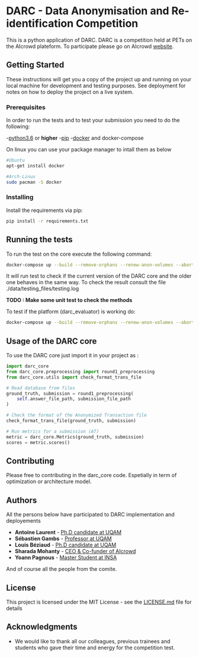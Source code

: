 # DARC - Data Anonymisation and Re-identification Competition

This is a python application of DARC. DARC is a competition held at PETs on the
AIcrowd plateform. To participate please go on AIcrowd
[website](https://www.aicrowd.com/challenges/data-anonymization-and-re-identification-competition-darc).

## Getting Started

These instructions will get you a copy of the project up and running on your
local machine for development and testing purposes. See deployment for notes on
how to deploy the project on a live system.

### Prerequisites

In order to run the tests and to test your submission you need to do the following:

-[python3.6](https://www.python.org/downloads/release/python-366/) or **higher**
-[pip](https://pip.pypa.io/en/stable/)
-[docker](https://docs.docker.com/get-started/) and docker-compose

On linux you can use your package manager to intall them as below
```bash
#Ubuntu
apt-get install docker

#Arch-Linux
sudo pacman -S docker
```

### Installing

Install the requirements via pip:

```bash
pip install -r requirements.txt
```

## Running the tests

To run the test on the core execute the following command:

```bash
docker-compose up --build --remove-orphans --renew-anon-volumes --abort-on-container-exit test
```

It will run test to check if the current version of the DARC core and the older
one behaves in the same way. To check the result consult the file
./data/testing\_files/testing.log

**TODO : Make some unit test to check the methods**


To test if the platform (darc\_evaluator) is working do:

```bash
docker-compose up --build --remove-orphans --renew-anon-volumes --abort-on-container-exit darc
```

## Usage of the DARC core

To use the DARC core just import it in your project as :

```python
import darc_core
from darc_core.preprocessing import round1_preprocessing
from darc_core.utils import check_format_trans_file

# Read database from files
ground_truth, submission = round1_preprocessing(
    self.answer_file_path, submission_file_path
)

# Check the format of the Anonymized Transaction file
check_format_trans_file(ground_truth, submission)

# Run metrics for a submission (AT)
metric = darc_core.Metrics(ground_truth, submission)
scores = metric.scores()
```

## Contributing

Please free to contributing in the darc\_core code. Espetially in term of
optimization or architecture model.

## Authors

All the persons below have participated to DARC implementation and deployements

* **Antoine Laurent** - [Ph.D candidate at UQAM](mailto:laurent.antoine@courrier.uqam.ca)
* **Sébastien Gambs** - [Professor at UQAM](mailto:gambs.sebastien@uqam.ca)
* **Louis Béziaud** - [Ph.D candidate at UQAM](mailto:laurent.antoine@courrier.uqam.ca)
* **Sharada Mohanty** - [CEO & Co-funder of AIcrowd](mailto:sharada.mohanty@epfl.ch)
* **Yoann Pagnous** - [Master Student at INSA](mailto:yoann.pagnoux@insa-cvl.fr)

And of course all the people from the comite.

## License

This project is licensed under the MIT License - see the [LICENSE.md](LICENSE.md) file for details

## Acknowledgments

* We would like to thank all our colleagues, previous trainees and students who
  gave their time and energy for the competition test.
